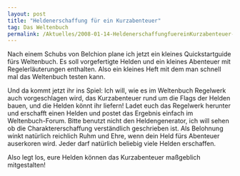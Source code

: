 ```yaml
---
layout: post
title: "Heldenerschaffung für ein Kurzabenteuer"
tag: Das Weltenbuch
permalink: /Aktuelles/2008-01-14-HeldenerschaffungfuereinKurzabenteuer-dasweltenbuch
---
```


Nach einem Schubs von Belchion plane ich jetzt ein kleines Quickstartguide fürs Weltenbuch. Es soll vorgefertigte Helden und ein kleines Abenteuer mit Regelerläuterungen enthalten. Also ein kleines Heft mit dem man schnell mal das Weltenbuch testen kann.

Und da kommt jetzt ihr ins Spiel: Ich will, wie es im Weltenbuch Regelwerk auch vorgeschlagen wird, das Kurzabenteuer rund um die Flags der Helden bauen, und die Helden könnt ihr liefern! Ladet euch das Regelwerk herunter und erschafft einen Helden und postet das Ergebnis einfach im Weltenbuch-Forum. Bitte benutzt nicht den Heldengenerator, ich will sehen ob die Charaktererschaffung verständlich geschrieben ist. Als Belohnung winkt natürlich reichlich Ruhm und Ehre, wenn dein Held fürs Abenteuer auserkoren wird. Jeder darf natürlich beliebig viele Helden erschaffen.

Also legt los, eure Helden können das Kurzabenteuer maßgeblich mitgestalten!


